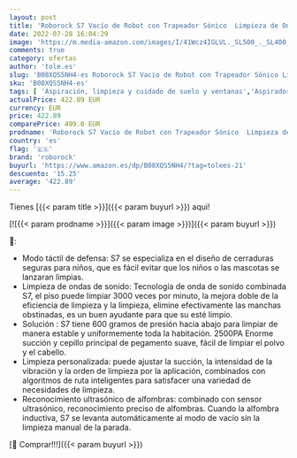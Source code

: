 ```yaml
---
layout: post
title: 'Roborock S7 Vacío de Robot con Trapeador Sónico  Limpieza de Ondas de Sonido  2500pa Fuerte Succión  Trapo Automático  Limpieza Personalizada  Modo Anti-injusticia'
date: 2022-07-28 16:04:29
image: 'https://m.media-amazon.com/images/I/41Wcz4IGLVL._SL500_._SL400_.jpg'
comments: true
category: ofertas
author: 'tole.es'
slug: 'B08XQS5NH4-es Roborock S7 Vacío de Robot con Trapeador Sónico Limpieza...'
sku: 'B08XQS5NH4-es'
tags: [ 'Aspiración, limpieza y cuidado de suelo y ventanas','Aspiradoras','Hogar y cocina','Robots aspiradores','roborock','🇪🇸', ]
actualPrice: 422.89 EUR
currency: EUR
price: 422.89
comparePrice: 499.0 EUR
prodname: 'Roborock S7 Vacío de Robot con Trapeador Sónico  Limpieza de Ondas de Sonido  2500pa Fuerte Succión  Trapo Automático  Limpieza Personalizada  Modo Anti-injusticia'
country: 'es'
flag: '🇪🇸'
brand: 'roborock'
buyurl: 'https://www.amazon.es/dp/B08XQS5NH4/?tag=tolees-21'
descuento: '15.25'
average: '422.89'
---
```


Tienes [{{< param title >}}]({{< param buyurl >}}) aqui!

[![{{< param prodname >}}]({{< param image >}})]({{< param buyurl >}})

🔎:

- Modo táctil de defensa: S7 se especializa en el diseño de cerraduras seguras para niños, que es fácil evitar que los niños o las mascotas se lanzaran limpias.
- Limpieza de ondas de sonido: Tecnología de onda de sonido combinada S7, el piso puede limpiar 3000 veces por minuto, la mejora doble de la eficiencia de limpieza y la limpieza, elimine efectivamente las manchas obstinadas, es un buen ayudante para que su esté limpio.
- Solución : S7 tiene 600 gramos de presión hacia abajo para limpiar de manera estable y uniformemente toda la habitación. 2500PA Enorme succión y cepillo principal de pegamento suave, fácil de limpiar el polvo y el cabello.
- Limpieza personalizada: puede ajustar la succión, la intensidad de la vibración y la orden de limpieza por la aplicación, combinados con algoritmos de ruta inteligentes para satisfacer una variedad de necesidades de limpieza.
- Reconocimiento ultrasónico de alfombras: combinado con sensor ultrasónico, reconocimiento preciso de alfombras. Cuando la alfombra inductiva, S7 se levanta automáticamente al modo de vacío sin la limpieza manual de la parada.

[🛒 Comprar!!!]({{< param buyurl >}})
